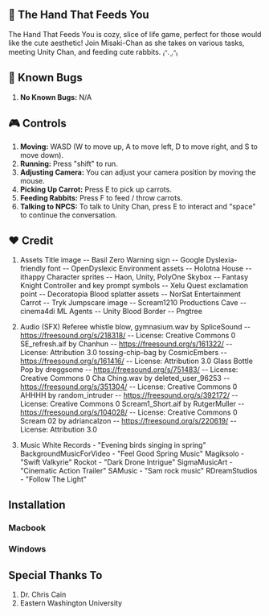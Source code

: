 ## 🐰 The Hand That Feeds You

The Hand That Feeds You is cozy, slice of life game, perfect for those would like the cute aesthetic! Join Misaki-Chan as she takes on various tasks, meeting Unity Chan, and feeding cute rabbits. ₍ᐢ. ̫.ᐢ₎

## 🐛 Known Bugs
1. **No Known Bugs:** N/A

## 🎮 Controls
1. **Moving:** WASD (W to move up, A to move left, D to move right, and S to move down).
2. **Running:** Press "shift" to run.
3. **Adjusting Camera:** You can adjust your camera position by moving the mouse.
4. **Picking Up Carrot:** Press E to pick up carrots.
5. **Feeding Rabbits:** Press F to feed / throw carrots.
6. **Talking to NPCS:** To talk to Unity Chan, press E to interact and "space" to continue the conversation.

## ❤️ Credit
1. Assets
  Title image -- Basil Zero
  Warning sign -- Google
  Dyslexia-friendly font -- OpenDyslexic
  Environment assets -- Holotna
  House -- ithappy
  Character sprites -- Haon, Unity, PolyOne
  Skybox -- Fantasy Knight
  Controller and key prompt symbols -- Xelu
  Quest exclamation point -- Decoratopia
  Blood splatter assets -- NorSat Entertainment
  Carrot -- Tryk
  Jumpscare image -- Scream1210 Productions
  Cave -- cinema4di
  ML Agents -- Unity
  Blood Border -- Pngtree

2. Audio (SFX)
  Referee whistle blow, gymnasium.wav by SpliceSound -- https://freesound.org/s/218318/ -- License: Creative Commons 0
  SE_refresh.aif by Chanhun -- https://freesound.org/s/161322/ -- License: Attribution 3.0
  tossing-chip-bag by CosmicEmbers -- https://freesound.org/s/161416/ -- License: Attribution 3.0
  Glass Bottle Pop by dreggsome -- https://freesound.org/s/751483/ -- License: Creative Commons 0
  Cha Ching.wav by deleted_user_96253 -- https://freesound.org/s/351304/ -- License: Creative Commons 0
  AHHHH by random_intruder -- https://freesound.org/s/392172/ -- License: Creative Commons 0
  Scream1_Short.aif by RutgerMuller -- https://freesound.org/s/104028/ -- License: Creative Commons 0
  Scream 02 by adriancalzon -- https://freesound.org/s/220619/ -- License: Attribution 3.0

3. Music
  White Records - "Evening birds singing in spring"
  BackgroundMusicForVideo - "Feel Good Spring Music"
  Magiksolo - "Swift Valkyrie"
  Rockot - "Dark Drone Intrigue"
  SigmaMusicArt - "Cinematic Action Trailer"
  SAMusic - "Sam rock music"
  RDreamStudios - "Follow The Light"

## Installation
### Macbook 


### Windows


## Special Thanks To
1. Dr. Chris Cain
2. Eastern Washington University

